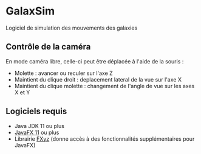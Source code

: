 # GalaxSim

Logiciel de simulation des mouvements des galaxies

## Contrôle de la caméra

En mode caméra libre, celle-ci peut être déplacée à l'aide de la souris :

* Molette : avancer ou reculer sur l'axe Z
* Maintient du clique droit : deplacement lateral de la vue sur l'axe X
* Maintient du clique molette : changement de l'angle de vue sur les axes X et Y

## Logiciels requis

* Java JDK 11 ou plus
* [JavaFX 11](https://openjfx.io/) ou plus
* Librairie [FXyz](https://github.com/FXyz/FXyz) (donne accès à des fonctionnalités supplémentaires pour JavaFX)